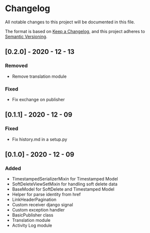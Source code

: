 # Changelog
All notable changes to this project will be documented in this file.

The format is based on [Keep a Changelog](https://keepachangelog.com/en/1.0.0/),
and this project adheres to [Semantic Versioning](https://semver.org/spec/v2.0.0.html).

## [0.2.0] - 2020 - 12 - 13
### Removed
- Remove translation module

### Fixed
- Fix exchange on publisher 

## [0.1.1] - 2020 - 12 - 09
### Fixed
- Fix history.md in a setup.py 

## [0.1.0] - 2020 - 12 - 09
### Added
- TimestampedSerializerMixin for Timestamped Model
- SoftDeleteViewSetMixin for handling soft delete data 
- BaseModel for SoftDelete and Timestamped Model
- Helper for parse identity from href
- LinkHeaderPagination
- Custom receiver django signal
- Custom exception handler
- BasicPublisher class
- Translation module
- Activity Log module